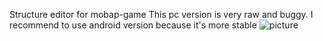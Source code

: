 Structure editor for mobap-game
This pc version is very raw and buggy. I recommend to use android version because it's more stable
![picture](https://user-images.githubusercontent.com/59665125/180287432-b5e66cb5-52d5-4dbb-a77e-09ea01b516cb.png)
